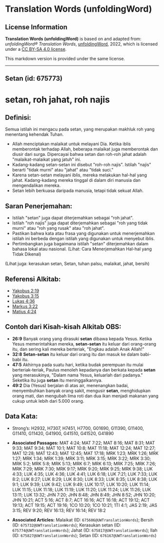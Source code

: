# Translation Words (unfoldingWord)

## License Information

**Translation Words (unfoldingWord)** is based on and adapted from: _unfoldingWord® Translation Words_, [unfoldingWord](https://unfoldingword.org/utw), 2022, which is licensed under a [CC BY-SA 4.0 license](https://creativecommons.org/licenses/by-sa/4.0/legalcode.en).

This markdown version is provided under the same license.



--------------------------------

## Setan (id: 675773)

setan, roh jahat, roh najis
===========================

Definisi:
---------

Semua istilah ini mengacu pada setan, yang merupakan makhluk roh yang menentang kehendak Tuhan.

* Allah menciptakan malaikat untuk melayani Dia. Ketika iblis memberontak terhadap Allah, beberapa malaikat juga memberontak dan diusir dari surga. Dipercayai bahwa setan dan roh\-roh jahat adalah "malaikat\-malaikat yang jatuh" ini.
* Kadang\-kadang setan\-setan ini disebut "roh\-roh najis". Istilah "najis" berarti "tidak murni" atau "jahat" atau "tidak suci."
* Karena setan\-setan melayani iblis, mereka melakukan hal\-hal yang jahat. Kadang\-kadang mereka tinggal di dalam diri manusia dan mengendalikan mereka.
* Setan lebih berkuasa daripada manusia, tetapi tidak sekuat Allah.

Saran Penerjemahan:
-------------------

* Istilah "setan" juga dapat diterjemahkan sebagai "roh jahat".
* Istilah "roh najis" juga dapat diterjemahkan sebagai "roh yang tidak murni" atau "roh yang rusak" atau "roh jahat".
* Pastikan bahwa kata atau frasa yang digunakan untuk menerjemahkan istilah ini berbeda dengan istilah yang digunakan untuk menyebut iblis.
* Pertimbangkan juga bagaimana istilah "setan" diterjemahkan dalam bahasa lokal atau nasional. (Lihat: Cara Menerjemahkan Hal\-hal yang Tidak Dikenal)

(Lihat juga: kerasukan setan, Setan, tuhan palsu, malaikat, jahat, bersih)

Referensi Alkitab:
------------------

* [Yakobus 2:19](https://ref.ly/Jas2:19)
* [Yakobus 3:15](https://ref.ly/Jas3:15)
* [Lukas 4:36](https://ref.ly/Luke4:36)
* [Markus 3:22](https://ref.ly/Mark3:22)
* [Matius 4:24](https://ref.ly/Matt4:24)

Contoh dari Kisah\-kisah Alkitab OBS:
-------------------------------------

* **26:9** Banyak orang yang dirasuki **setan** dibawa kepada Yesus. Ketika Yesus memerintahkan mereka, **setan\-setan** itu keluar dari orang\-orang itu, dan sering kali mereka berteriak, "Engkau adalah Anak Allah!"
* **32:8** **Setan\-setan** itu keluar dari orang itu dan masuk ke dalam babi\-babi itu.
* **47:5** Akhirnya pada suatu hari, ketika budak perempuan itu mulai berteriak\-teriak, Paulus menoleh kepadanya dan berkata kepada **setan** yang merasukinya, "Dalam nama Yesus, keluarlah dari padanya." Seketika itu juga **setan** itu meninggalkannya.
* **49:2** Dia (Yesus) berjalan di atas air, menenangkan badai, menyembuhkan banyak orang sakit, mengusir **setan**, menghidupkan orang mati, dan mengubah lima roti dan dua ikan menjadi makanan yang cukup untuk lebih dari 5\.000 orang.

Data Kata:
----------

* Strong’s: H2932, H7307, H7451, H7700, G01690, G11390, G11400, G11410, G11420, G41900, G41510, G41520, G41890

* **Associated Passages:** MAT 4:24; MAT 7:22; MAT 8:16; MAT 8:31; MAT 9:33; MAT 9:34; MAT 10:1; MAT 10:8; MAT 11:18; MAT 12:24; MAT 12:27; MAT 12:28; MAT 12:43; MAT 12:45; MAT 17:18; MRK 1:23; MRK 1:26; MRK 1:27; MRK 1:34; MRK 1:39; MRK 3:11; MRK 3:15; MRK 3:22; MRK 3:30; MRK 5:2; MRK 5:8; MRK 5:13; MRK 6:7; MRK 6:13; MRK 7:25; MRK 7:26; MRK 7:29; MRK 7:30; MRK 9:17; MRK 9:20; MRK 9:25; MRK 9:38; LUK 4:33; LUK 4:35; LUK 4:36; LUK 4:41; LUK 6:18; LUK 7:21; LUK 7:33; LUK 8:2; LUK 8:27; LUK 8:29; LUK 8:30; LUK 8:33; LUK 8:35; LUK 8:38; LUK 9:1; LUK 9:39; LUK 9:42; LUK 9:49; LUK 10:17; LUK 10:20; LUK 11:14; LUK 11:15; LUK 11:18; LUK 11:19; LUK 11:20; LUK 11:24; LUK 11:26; LUK 13:11; LUK 13:32; JHN 7:20; JHN 8:48; JHN 8:49; JHN 8:52; JHN 10:20; JHN 10:21; ACT 5:16; ACT 8:7; ACT 16:16; ACT 16:18; ACT 19:12; ACT 19:13; ACT 19:15; ACT 19:16; 1CO 10:20; 1CO 10:21; 1TI 4:1; JAS 2:19; JAS 3:15; REV 9:20; REV 16:13; REV 16:14; REV 18:2
* **Associated Articles:** Malaikat (ID: `675606@UWTranslationWords`); Bersih (ID: `675732@UWTranslationWords`); Kerasukan setan (ID: `675774@UWTranslationWords`); Jahat (ID: `675817@UWTranslationWords`); Ilah (ID: `675827@UWTranslationWords`); Setan (ID: `676167@UWTranslationWords`)

